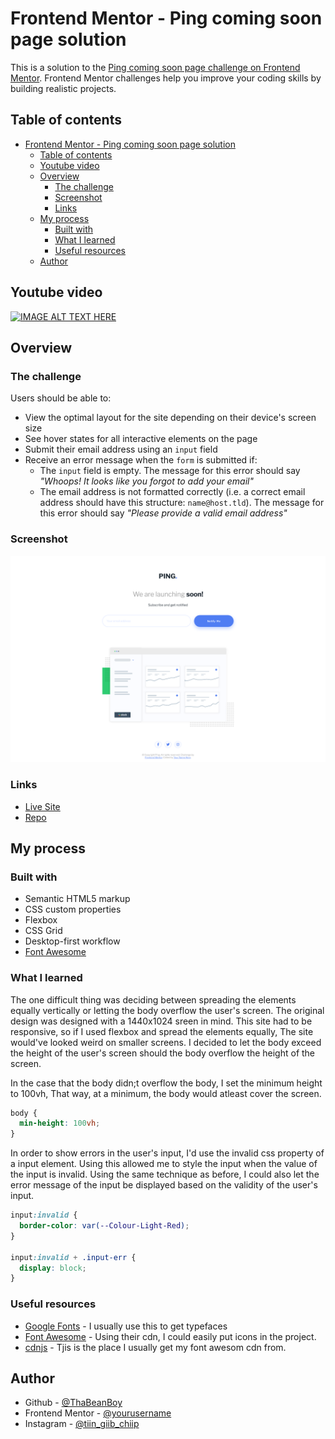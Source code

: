# Frontend Mentor - Ping coming soon page solution

This is a solution to the [Ping coming soon page challenge on Frontend Mentor](https://www.frontendmentor.io/challenges/ping-single-column-coming-soon-page-5cadd051fec04111f7b848da). Frontend Mentor challenges help you improve your coding skills by building realistic projects.

## Table of contents

- [Frontend Mentor - Ping coming soon page solution](#frontend-mentor---ping-coming-soon-page-solution)
  - [Table of contents](#table-of-contents)
  - [Youtube video](#youtube-video)
  - [Overview](#overview)
    - [The challenge](#the-challenge)
    - [Screenshot](#screenshot)
    - [Links](#links)
  - [My process](#my-process)
    - [Built with](#built-with)
    - [What I learned](#what-i-learned)
    - [Useful resources](#useful-resources)
  - [Author](#author)

## Youtube video

[![IMAGE ALT TEXT HERE](https://img.youtube.com/vi/sap0MJCC1oA/0.jpg)](https://www.youtube.com/watch?v=sap0MJCC1oA)

## Overview

### The challenge

Users should be able to:

- View the optimal layout for the site depending on their device's screen size
- See hover states for all interactive elements on the page
- Submit their email address using an `input` field
- Receive an error message when the `form` is submitted if:
  - The `input` field is empty. The message for this error should say _"Whoops! It looks like you forgot to add your email"_
  - The email address is not formatted correctly (i.e. a correct email address should have this structure: `name@host.tld`). The message for this error should say _"Please provide a valid email address"_

### Screenshot

![](./screenshot.png)

### Links

- [Live Site](https://thabeanboy.github.io/Front-End-Mentor-Ping-Coming-Soon-Page/)
- [Repo](https://github.com/ThaBeanBoy/Front-End-Mentor-Ping-Coming-Soon-Page)

## My process

### Built with

- Semantic HTML5 markup
- CSS custom properties
- Flexbox
- CSS Grid
- Desktop-first workflow
- [Font Awesome](https://fontawesome.com/)

### What I learned

The one difficult thing was deciding between spreading the elements equally vertically or letting the body overflow the user's screen. The original design was designed with a 1440x1024 sreen in mind. This site had to be responsive, so if I used flexbox and spread the elements equally, The site would've looked weird on smaller screens. I decided to let the body exceed the height of the user's screen should the body overflow the height of the screen.

In the case that the body didn;t overflow the body, I set the minimum height to 100vh, That way, at a minimum, the body would atleast cover the screen.

```css
body {
  min-height: 100vh;
}
```

In order to show errors in the user's input, I'd use the invalid css property of a input element. Using this allowed me to style the input when the value of the input is invalid. Using the same technique as before, I could also let the error message of the input be displayed based on the validity of the user's input.

```css
input:invalid {
  border-color: var(--Colour-Light-Red);
}

input:invalid + .input-err {
  display: block;
}
```

### Useful resources

- [Google Fonts](https://fonts.google.com/) - I usually use this to get typefaces
- [Font Awesome](https://fontawesome.com/) - Using their cdn, I could easily put icons in the project.
- [cdnjs](https://cdnjs.com/) - Tjis is the place I usually get my font awesom cdn from.

## Author

- Github - [@ThaBeanBoy](https://github.com/ThaBeanBoy)
- Frontend Mentor - [@yourusername](https://www.frontendmentor.io/home)
- Instagram - [@tiin_giib_chiip](https://www.instagram.com/tiin_giib_chiip/)
